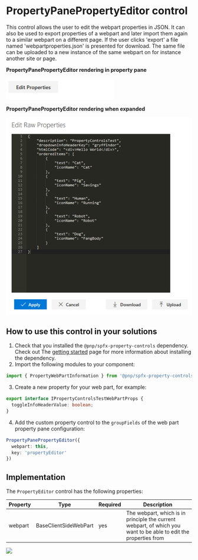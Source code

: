# PropertyPanePropertyEditor control

This control allows the user to edit the webpart properties in JSON. It can also be used to export properties of a webpart and later import them again to a similar webpart on a different page. If the user clicks 'export' a file named 'webpartproperties.json' is presented for download. The same file can be uploaded to a new instance of the same webpart on for instance another site or page.

**PropertyPanePropertyEditor rendering in property pane**

![PropertyPanePropertyEditor rendering](../assets/propertyeditorinpane.png)


**PropertyPanePropertyEditor rendering when expanded**

![PropertyPanePropertyEditor rendering](../assets/propertyeditorexpanded.png)

## How to use this control in your solutions

1. Check that you installed the `@pnp/spfx-property-controls` dependency. Check out The [getting started](../#getting-started) page for more information about installing the dependency.
2. Import the following modules to your component: 

```TypeScript
import { PropertyWebPartInformation } from '@pnp/spfx-property-controls/lib/PropertyPanePropertyEditor';
```

3. Create a new property for your web part, for example:

```TypeScript
export interface IPropertyControlsTestWebPartProps {
  toggleInfoHeaderValue: boolean; 
}
```

4. Add the custom property control to the `groupFields` of the web part property pane configuration:

```TypeScript
PropertyPanePropertyEditor({
  webpart: this,
  key: 'propertyEditor'
})    
```

## Implementation

The `PropertyEditor` control has the following properties:

| Property | Type | Required | Description |
| ---- | ---- | ---- | ---- |
| webpart | BaseClientSideWebPart | yes | The webpart, which is in principle the current webpart, of which you want to be able to edit the properties from |


![](https://telemetry.sharepointpnp.com/sp-dev-fx-property-controls/wiki/PropertyPanePropertyEditor)
